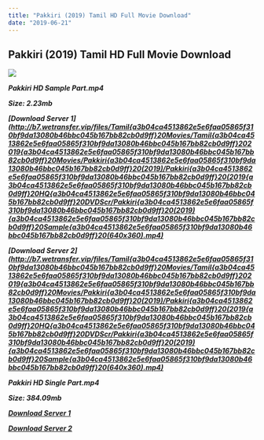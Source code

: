 ```yaml
---
title: "Pakkiri (2019) Tamil HD Full Movie Download"
date: "2019-06-21"
---
```


## Pakkiri (2019) Tamil HD Full Movie Download

[![](https://1.bp.blogspot.com/-JNlIReQXj38/XQy-5BikHPI/AAAAAAAAAJA/97ivjCmU7XI6MjQioDi61sH7cIVXQ38eQCLcBGAs/s640/IMG_20190619_154943_075.jpg)](https://1.bp.blogspot.com/-JNlIReQXj38/XQy-5BikHPI/AAAAAAAAAJA/97ivjCmU7XI6MjQioDi61sH7cIVXQ38eQCLcBGAs/s1600/IMG_20190619_154943_075.jpg)

**_Pakkiri HD Sample Part.mp4_**

**_Size: 2.23mb_**

**_[Download Server 1](http://b7.wetransfer.vip/files/Tamil{a3b04ca4513862e5e6faa05865f310bf9da13080b46bbc045b167bb82cb0d9ff}20Movies/Tamil{a3b04ca4513862e5e6faa05865f310bf9da13080b46bbc045b167bb82cb0d9ff}202019{a3b04ca4513862e5e6faa05865f310bf9da13080b46bbc045b167bb82cb0d9ff}20Movies/Pakkiri{a3b04ca4513862e5e6faa05865f310bf9da13080b46bbc045b167bb82cb0d9ff}20(2019)/Pakkiri{a3b04ca4513862e5e6faa05865f310bf9da13080b46bbc045b167bb82cb0d9ff}20(2019{a3b04ca4513862e5e6faa05865f310bf9da13080b46bbc045b167bb82cb0d9ff}20HQ{a3b04ca4513862e5e6faa05865f310bf9da13080b46bbc045b167bb82cb0d9ff}20DVDScr/Pakkiri{a3b04ca4513862e5e6faa05865f310bf9da13080b46bbc045b167bb82cb0d9ff}20(2019){a3b04ca4513862e5e6faa05865f310bf9da13080b46bbc045b167bb82cb0d9ff}20Sample{a3b04ca4513862e5e6faa05865f310bf9da13080b46bbc045b167bb82cb0d9ff}20(640x360).mp4)_**

**_[Download Server 2](http://b7.wetransfer.vip/files/Tamil{a3b04ca4513862e5e6faa05865f310bf9da13080b46bbc045b167bb82cb0d9ff}20Movies/Tamil{a3b04ca4513862e5e6faa05865f310bf9da13080b46bbc045b167bb82cb0d9ff}202019{a3b04ca4513862e5e6faa05865f310bf9da13080b46bbc045b167bb82cb0d9ff}20Movies/Pakkiri{a3b04ca4513862e5e6faa05865f310bf9da13080b46bbc045b167bb82cb0d9ff}20(2019)/Pakkiri{a3b04ca4513862e5e6faa05865f310bf9da13080b46bbc045b167bb82cb0d9ff}20(2019{a3b04ca4513862e5e6faa05865f310bf9da13080b46bbc045b167bb82cb0d9ff}20HQ{a3b04ca4513862e5e6faa05865f310bf9da13080b46bbc045b167bb82cb0d9ff}20DVDScr/Pakkiri{a3b04ca4513862e5e6faa05865f310bf9da13080b46bbc045b167bb82cb0d9ff}20(2019){a3b04ca4513862e5e6faa05865f310bf9da13080b46bbc045b167bb82cb0d9ff}20Sample{a3b04ca4513862e5e6faa05865f310bf9da13080b46bbc045b167bb82cb0d9ff}20(640x360).mp4)_**

**_Pakkiri HD Single Part.mp4_**

**_Size: 384.09mb_**

**_[Download Server 1](http://c3.wetransfer.vip//files/Pakkiri{a3b04ca4513862e5e6faa05865f310bf9da13080b46bbc045b167bb82cb0d9ff}20(2019){a3b04ca4513862e5e6faa05865f310bf9da13080b46bbc045b167bb82cb0d9ff}20Single{a3b04ca4513862e5e6faa05865f310bf9da13080b46bbc045b167bb82cb0d9ff}20Part{a3b04ca4513862e5e6faa05865f310bf9da13080b46bbc045b167bb82cb0d9ff}20(640x360).mp4)_**

**_[Download Server 2](http://c3.wetransfer.vip//files/Pakkiri{a3b04ca4513862e5e6faa05865f310bf9da13080b46bbc045b167bb82cb0d9ff}20(2019){a3b04ca4513862e5e6faa05865f310bf9da13080b46bbc045b167bb82cb0d9ff}20Single{a3b04ca4513862e5e6faa05865f310bf9da13080b46bbc045b167bb82cb0d9ff}20Part{a3b04ca4513862e5e6faa05865f310bf9da13080b46bbc045b167bb82cb0d9ff}20(640x360).mp4)_**
